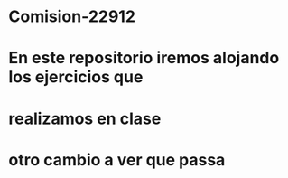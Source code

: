 # Comision-22912
# En este repositorio iremos alojando los ejercicios que 
# realizamos en clase
# otro cambio a ver que passa
